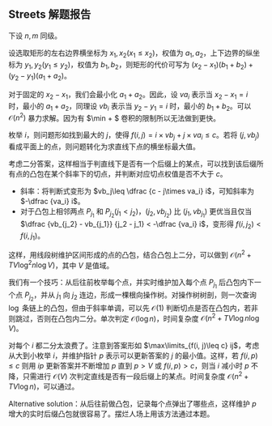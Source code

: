 ## Streets 解题报告

下设 $n, m$ 同级。

设选取矩形的左右边界横坐标为 $x_1, x_2(x_1\leq x_2)$，权值为 $a_1, a_2$，上下边界的纵坐标为 $y_1, y_2(y_1\leq y_2)$，权值为 $b_1, b_2$，则矩形的代价可写为 $(x_2 - x_1)(b_1 + b_2) + (y_2 - y_1)(a_1 + a_2)$。

对于固定的 $x_2 - x_1$，我们会最小化 $a_1 + a_2$。因此，设 $va_i$ 表示当 $x_2 - x_1 = i$ 时，最小的 $a_1 + a_2$，同理设 $vb_i$ 表示当 $y_2 - y_1 = i$ 时，最小的 $b_1 + b_2$。可以 $\mathcal{O}(n ^ 2)$ 暴力求解。因为有 $\min + $ 卷积的限制所以无法做到更快。

枚举 $i$，则问题形如找到最大的 $j$，使得 $f(i, j) = i\times vb_j + j\times va_i\leq c$。若将 $(j, vb_j)$ 看成平面上的点，则问题转化为求直线下点的横坐标最大值。

考虑二分答案，这样相当于判直线下是否有一个后缀上的某点，可以找到该后缀所有点的凸包在某个斜率下的切点，并判断对应切点权值是否不大于 $c$。

- 斜率：将判断式变形为 $vb_j\leq \dfrac {c - j\times va_i} i$，可知斜率为 $-\dfrac {va_i} i$。
- 对于凸包上相邻两点 $P_{j_1}$ 和 $P_{j_2}(j_1 < j_2)$，$(j_2, vb_{j_2})$ 比 $(j_1, vb_{j_1})$ 更优当且仅当 $\dfrac {vb_{j_2} - vb_{j_1}} {j_2 - j_1} < -\dfrac {va_i} i$，变形得 $f(i, j_2) < f(i, j_1)$。

这样，用线段树维护区间形成的点的凸包，结合凸包上二分，可以做到 $\mathcal{O}(n ^ 2 + TV\log ^ 2 n\log V)$，其中 $V$ 是值域。

我们有一个技巧：从后往前枚举每个点，并实时维护加入每个点 $P_{j_1}$ 后凸包内下一个点 $P_{j_2}$，并从 $j_1$ 向 $j_2$ 连边，形成一棵根向操作树。对操作树树剖，则一次查询 $\log$ 条链上的凸包，但由于斜率单调，可以先 $\mathcal{O}(1)$ 判断切点是否在凸包内，若非则跳过，否则在凸包内二分。单次判定 $\mathcal{O}(\log n)$，时间复杂度 $\mathcal{O}(n ^ 2 + TV\log n\log V)$。

对每个 $i$ 都二分太浪费了。注意到答案形如 $\max\limits_{f(i, j)\leq c} ij$，考虑从大到小枚举 $i$，并维护指针 $p$ 表示可以更新答案的 $j$ 的最小值。这样，若 $f(i, p)\leq c$ 则用 $ip$ 更新答案并不断增加 $p$ 直到 $p > V$ 或 $f(i, p) > c$，则当 $i$ 减小时 $p$ 不降，只需进行 $\mathcal{O}(V)$ 次判定直线是否有一段后缀上的某点。时间复杂度 $\mathcal{O}(n ^ 2 + TV\log n)$，可以通过。

Alternative solution：从后往前做凸包，记录每个点弹出了哪些点，这样维护 $p$ 增大的实时后缀凸包就很容易了。摆烂人场上用该方法通过本题。

